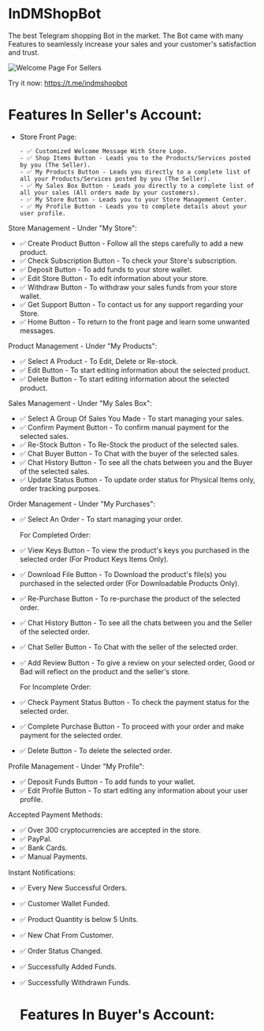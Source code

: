 # InDMShopBot

The best Telegram shopping Bot in the market.
The Bot came with many Features to seamlessly increase your sales and your customer's satisfaction and trust.


![Welcome Page For Sellers](https://github-production-user-asset-6210df.s3.amazonaws.com/147909393/321912610-968c8b32-b5f6-4c9e-808b-f7f35e566674.jpeg?X-Amz-Algorithm=AWS4-HMAC-SHA256&X-Amz-Credential=AKIAVCODYLSA53PQK4ZA%2F20240412%2Fus-east-1%2Fs3%2Faws4_request&X-Amz-Date=20240412T131940Z&X-Amz-Expires=300&X-Amz-Signature=38225dd884d0045199192caf4a5860a323f21eafd10b18558f34219bdad458c3&X-Amz-SignedHeaders=host&actor_id=147909393&key_id=0&repo_id=785600886)


Try it now: https://t.me/indmshopbot


# Features In Seller's Account:
- Store Front Page:

      - ✅ Customized Welcome Message With Store Logo.
      - ✅ Shop Items Button - Leads you to the Products/Services posted by you (The Seller).
      - ✅ My Products Button - Leads you directly to a complete list of all your Products/Services posted by you (The Seller).
      - ✅ My Sales Box Button - Leads you directly to a complete list of all your sales (All orders made by your customers).
      - ✅ My Store Button - Leads you to your Store Management Center.
      - ✅ My Profile Button - Leads you to complete details about your user profile.



Store Management - Under "My Store":

- ✅ Create Product Button - Follow all the steps carefully to add a new product.
- ✅ Check Subscription Button - To check your Store's subscription.
- ✅ Deposit Button - To add funds to your store wallet.
- ✅ Edit Store Button - To edit information about your store.
- ✅ Withdraw Button - To withdraw your sales funds from your store wallet.
- ✅ Get Support Button - To contact us for any support regarding your Store.
- ✅ Home Button - To return to the front page and learn some unwanted messages.



Product Management - Under "My Products":

- ✅ Select A Product - To Edit, Delete or Re-stock.
- ✅ Edit Button - To start editing information about the selected product.
- ✅ Delete Button - To start editing information about the selected product.


Sales Management - Under "My Sales Box":

- ✅ Select A Group Of Sales You Made - To  start managing your sales.
- ✅ Confirm Payment Button - To confirm manual payment for the selected sales.
- ✅ Re-Stock Button - To Re-Stock the product of the selected sales.
- ✅ Chat Buyer Button - To Chat with the buyer of the selected sales.
- ✅ Chat History Button - To see all the chats between you and the Buyer of the selected sales.
- ✅ Update Status Button - To update order status for Physical Items only, order tracking purposes.
  



Order Management - Under "My Purchases":

- ✅ Select An Order - To start managing your order.
  
  For Completed Order:
  
- ✅ View Keys Button - To view the product's keys you purchased in the selected order (For Product Keys Items Only).
- ✅ Download File Button - To Download the product's file(s) you purchased in the selected order (For Downloadable Products Only).
- ✅ Re-Purchase Button - To re-purchase the product of the selected order.
- ✅ Chat History Button - To see all the chats between you and the Seller of the selected order.
- ✅ Chat Seller Button - To Chat with the seller of the selected order.
- ✅ Add Review Button - To give a review on your selected order, Good or Bad will reflect on the product and the seller's store.


  For Incomplete Order:
  
- ✅ Check Payment Status Button - To check the payment status for the selected order.
- ✅ Complete Purchase Button - To proceed with your order and make payment for the selected order.
- ✅ Delete Button - To delete the selected order.




Profile Management - Under "My Profile":

- ✅ Deposit Funds Button - To add funds to your wallet.
- ✅ Edit Profile Button - To start editing any information about your user profile.



Accepted Payment Methods:

- ✅ Over 300 cryptocurrencies are accepted in the store.
- ✅ PayPal.
- ✅ Bank Cards.
- ✅ Manual Payments.

Instant Notifications:

- ✅ Every New Successful Orders.
- ✅ Customer Wallet Funded.
- ✅ Product Quantity is below 5 Units.
- ✅ New Chat From Customer.
- ✅ Order Status Changed.
- ✅ Successfully Added Funds.
- ✅ Successfully Withdrawn Funds.



  # Features In Buyer's Account:

